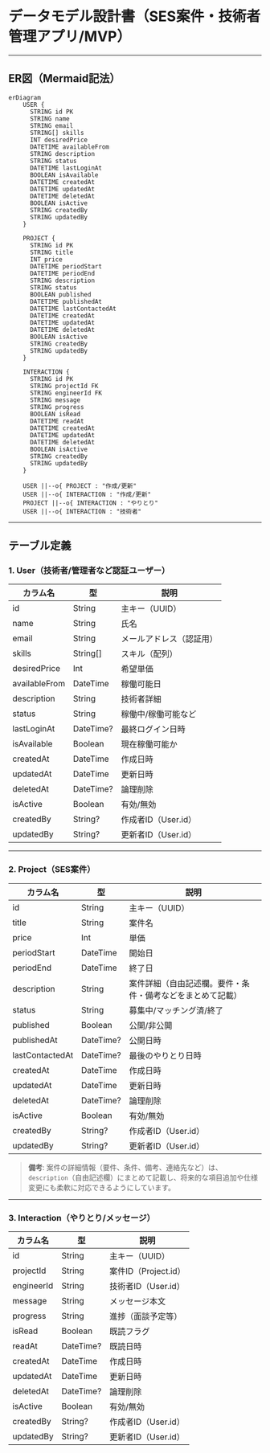 # データモデル設計書（SES案件・技術者管理アプリ/MVP）

---

## ER図（Mermaid記法）

```mermaid
erDiagram
    USER {
      STRING id PK
      STRING name
      STRING email
      STRING[] skills
      INT desiredPrice
      DATETIME availableFrom
      STRING description
      STRING status
      DATETIME lastLoginAt
      BOOLEAN isAvailable
      DATETIME createdAt
      DATETIME updatedAt
      DATETIME deletedAt
      BOOLEAN isActive
      STRING createdBy
      STRING updatedBy
    }

    PROJECT {
      STRING id PK
      STRING title
      INT price
      DATETIME periodStart
      DATETIME periodEnd
      STRING description
      STRING status
      BOOLEAN published
      DATETIME publishedAt
      DATETIME lastContactedAt
      DATETIME createdAt
      DATETIME updatedAt
      DATETIME deletedAt
      BOOLEAN isActive
      STRING createdBy
      STRING updatedBy
    }

    INTERACTION {
      STRING id PK
      STRING projectId FK
      STRING engineerId FK
      STRING message
      STRING progress
      BOOLEAN isRead
      DATETIME readAt
      DATETIME createdAt
      DATETIME updatedAt
      DATETIME deletedAt
      BOOLEAN isActive
      STRING createdBy
      STRING updatedBy
    }

    USER ||--o{ PROJECT : "作成/更新"
    USER ||--o{ INTERACTION : "作成/更新"
    PROJECT ||--o{ INTERACTION : "やりとり"
    USER ||--o{ INTERACTION : "技術者"
```

---

## テーブル定義

### 1. User（技術者/管理者など認証ユーザー）
| カラム名         | 型         | 説明                       |
|------------------|------------|----------------------------|
| id               | String     | 主キー（UUID）             |
| name             | String     | 氏名                       |
| email            | String     | メールアドレス（認証用）   |
| skills           | String[]   | スキル（配列）             |
| desiredPrice     | Int        | 希望単価                   |
| availableFrom    | DateTime   | 稼働可能日                 |
| description      | String     | 技術者詳細                 |
| status           | String     | 稼働中/稼働可能など        |
| lastLoginAt      | DateTime?  | 最終ログイン日時           |
| isAvailable      | Boolean    | 現在稼働可能か             |
| createdAt        | DateTime   | 作成日時                   |
| updatedAt        | DateTime   | 更新日時                   |
| deletedAt        | DateTime?  | 論理削除                   |
| isActive         | Boolean    | 有効/無効                  |
| createdBy        | String?    | 作成者ID（User.id）        |
| updatedBy        | String?    | 更新者ID（User.id）        |

---

### 2. Project（SES案件）
| カラム名         | 型         | 説明                       |
|------------------|------------|----------------------------|
| id               | String     | 主キー（UUID）             |
| title            | String     | 案件名                     |
| price            | Int        | 単価                       |
| periodStart      | DateTime   | 開始日                     |
| periodEnd        | DateTime   | 終了日                     |
| description      | String     | 案件詳細（自由記述欄。要件・条件・備考などをまとめて記載） |
| status           | String     | 募集中/マッチング済/終了   |
| published        | Boolean    | 公開/非公開                |
| publishedAt      | DateTime?  | 公開日時                   |
| lastContactedAt  | DateTime?  | 最後のやりとり日時         |
| createdAt        | DateTime   | 作成日時                   |
| updatedAt        | DateTime   | 更新日時                   |
| deletedAt        | DateTime?  | 論理削除                   |
| isActive         | Boolean    | 有効/無効                  |
| createdBy        | String?    | 作成者ID（User.id）        |
| updatedBy        | String?    | 更新者ID（User.id）        |

> **備考**: 案件の詳細情報（要件、条件、備考、連絡先など）は、`description`（自由記述欄）にまとめて記載し、将来的な項目追加や仕様変更にも柔軟に対応できるようにしています。

---

### 3. Interaction（やりとり/メッセージ）
| カラム名         | 型         | 説明                       |
|------------------|------------|----------------------------|
| id               | String     | 主キー（UUID）             |
| projectId        | String     | 案件ID（Project.id）       |
| engineerId       | String     | 技術者ID（User.id）        |
| message          | String     | メッセージ本文             |
| progress         | String     | 進捗（面談予定等）         |
| isRead           | Boolean    | 既読フラグ                 |
| readAt           | DateTime?  | 既読日時                   |
| createdAt        | DateTime   | 作成日時                   |
| updatedAt        | DateTime   | 更新日時                   |
| deletedAt        | DateTime?  | 論理削除                   |
| isActive         | Boolean    | 有効/無効                  |
| createdBy        | String?    | 作成者ID（User.id）        |
| updatedBy        | String?    | 更新者ID（User.id）        |
``` 